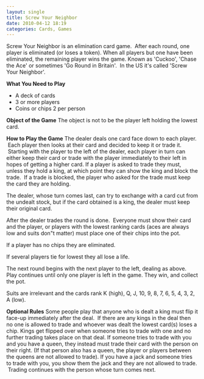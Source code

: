 ```yaml
---
layout: single
title: Screw Your Neighbor 
date: 2010-04-12 18:19
categories: Cards, Games
---
```

Screw Your Neighbor is an elimination card game.  After each round, one player is eliminated (or loses a token).
When all players but one have been eliminated, the remaining player wins the game.
Known as 'Cuckoo', 'Chase the Ace' or sometimes 'Go Round in Britain'.  In the US it's called 'Screw Your Neighbor'.

<strong>What You Need to Play</strong>
<ul>
	<li>A deck of cards</li>
	<li>3 or more players</li>
	<li>Coins or chips 2 per person</li>
</ul>
<strong>Object of the Game</strong>
The object is not to be the player left holding the lowest card.

<strong>How to Play the Game</strong>
The dealer deals one card face down to each player.  Each player then looks at their card and decided to keep it or trade it.  Starting with the player to the left of the dealer, each player in turn can either keep their card or trade with the player immediately to their left in hopes of getting a higher card.
If a player is asked to trade they must, unless they hold a king, at which point they can show the king and block the trade.  If a trade is blocked, the player who asked for the trade must keep the card they are holding.

The dealer, whose turn comes last, can try to exchange with a card cut from the undealt stock, but if the card obtained is a king, the dealer must keep their original card.

After the dealer trades the round is done.  Everyone must show their card and the player, or players with the lowest ranking cards (aces are always low and suits don&quot;t matter) must place one of their chips into the pot.

If a player has no chips they are eliminated.

If several players tie for lowest they all lose a life.

The next round begins with the next player to the left, dealing as above.
Play continues until only one player is left in the game. They win, and collect the pot.

Suits are irrelevant and the cards rank K (high), Q, J, 10, 9, 8, 7, 6, 5, 4, 3, 2, A (low).

<strong>Optional Rules</strong>
Some people play that anyone who is dealt a king must flip it face-up immediately after the deal.  If there are any kings in the deal then no one is allowed to trade and whoever was dealt the lowest card(s) loses a chip.
Kings get flipped over when someone tries to trade with one and no further trading takes place on that deal.
If someone tries to trade with you and you have a queen, they instead must trade their card with the person on their right. (If that person also has a queen, the player or players between the queens are not allowed to trade).
If you have a jack and someone tries to trade with you, you show them the jack and they are not allowed to trade.  Trading continues with the person whose turn comes next.
